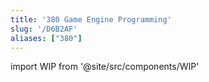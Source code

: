 ```yaml
---
title: '380 Game Engine Programming'
slug: '/D6B2AF'
aliases: ["380"]
---
```


import WIP from '@site/src/components/WIP'

<WIP />
